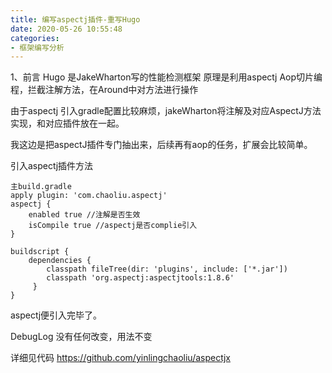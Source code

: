 ```yaml
---
title: 编写aspectj插件-重写Hugo
date: 2020-05-26 10:55:48
categories:
- 框架编写分析
---
```



1、前言
Hugo 是JakeWharton写的性能检测框架
原理是利用aspectj Aop切片编程，拦截注解方法，在Around中对方法进行操作

由于aspectj 引入gradle配置比较麻烦，jakeWharton将注解及对应AspectJ方法实现，和对应插件放在一起。

我这边是把aspectJ插件专门抽出来，后续再有aop的任务，扩展会比较简单。

引入aspectj插件方法

```
主build.gradle
apply plugin: 'com.chaoliu.aspectj'
aspectj {
    enabled true //注解是否生效
    isCompile true //aspectj是否complie引入
}

buildscript {    
    dependencies {
        classpath fileTree(dir: 'plugins', include: ['*.jar'])
        classpath 'org.aspectj:aspectjtools:1.8.6'
     }
}

```
aspectj便引入完毕了。

DebugLog
没有任何改变，用法不变

详细见代码
https://github.com/yinlingchaoliu/aspectjx
